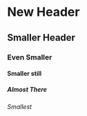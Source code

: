 # New Header
## Smaller Header
### Even Smaller
#### Smaller still
##### Almost There
###### Smallest
